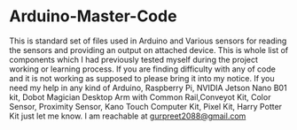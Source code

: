 # Arduino-Master-Code
This is standard set of files used in Arduino and Various sensors for reading the sensors and providing an output on attached device. This is whole list of components which I had previously tested myself during the project working or learning process.
If you are finding difficulty with any of code and it is not working as supposed to please bring it into my notice. If you need my help in any kind of Arduino, Raspberry Pi, NVIDIA Jetson Nano B01 kit, Dobot Magician Desktop Arm with Common Rail,Conveyot Kit, Color Sensor, Proximity Sensor, Kano Touch Computer Kit, Pixel Kit, Harry Potter Kit just let me know.
I am reachable at gurpreet2088@gmail.com
